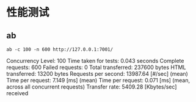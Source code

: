 # 性能测试

## ab
```shell script
ab -c 100 -n 600 http://127.0.0.1:7001/
```

Concurrency Level:      100
Time taken for tests:   0.043 seconds
Complete requests:      600
Failed requests:        0
Total transferred:      237600 bytes
HTML transferred:       13200 bytes
Requests per second:    13987.64 [#/sec] (mean)
Time per request:       7.149 [ms] (mean)
Time per request:       0.071 [ms] (mean, across all concurrent requests)
Transfer rate:          5409.28 [Kbytes/sec] received

